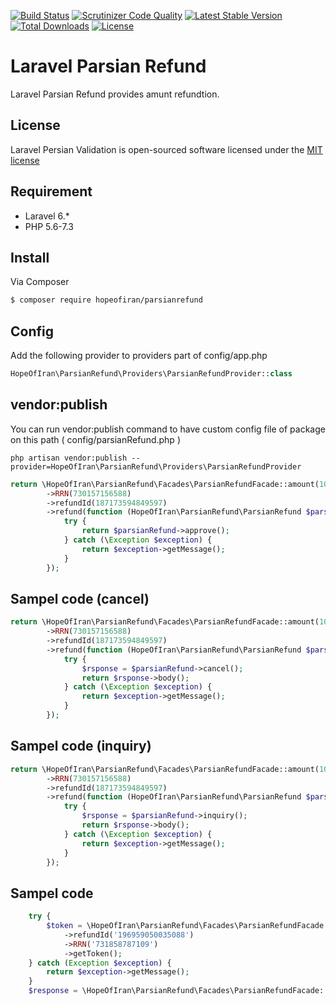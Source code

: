 [![Build Status](https://travis-ci.org/opencafe/validation.svg?branch=master)](https://travis-ci.org/opencafe/validation)
[![Scrutinizer Code Quality](https://scrutinizer-ci.com/g/hopeofiran/parsianrefund/badges/quality-score.png?b=1.0)](https://scrutinizer-ci.com/g/hopeofiran/parsianrefund/?branch=1.0)
[![Latest Stable Version](https://poser.pugx.org/hopeofiran/parsianrefund/v/stable)](https://packagist.org/packages/hopeofiran/parsianrefund)
[![Total Downloads](https://poser.pugx.org/hopeofiran/parsianrefund/downloads)](https://packagist.org/packages/hopeofiran/parsianrefund)
[![License](https://poser.pugx.org/hopeofiran/parsianrefund/license)](https://github.com/hopeofiran/parsianrefund/blob/master/LICENSE.md)

# Laravel Parsian Refund 
Laravel Parsian Refund provides amunt refundtion.

## License
Laravel Persian Validation is open-sourced software licensed under the [MIT license](http://opensource.org/licenses/MIT)

## Requirement
* Laravel 6.*
* PHP 5.6-7.3 
## Install

Via Composer

``` bash
$ composer require hopeofiran/parsianrefund
```

## Config

Add the following provider to providers part of config/app.php
``` php
HopeOfIran\ParsianRefund\Providers\ParsianRefundProvider::class
```

## vendor:publish
You can run vendor:publish command to have custom config file of package on this path ( config/parsianRefund.php )
```
php artisan vendor:publish --provider=HopeOfIran\ParsianRefund\Providers\ParsianRefundProvider
```

``` php
return \HopeOfIran\ParsianRefund\Facades\ParsianRefundFacade::amount(1000)
        ->RRN(730157156588)
        ->refundId(187173594849597)
        ->refund(function (HopeOfIran\ParsianRefund\ParsianRefund $parsianRefund) {
            try {
                return $parsianRefund->approve();
            } catch (\Exception $exception) {
                return $exception->getMessage();
            }
        });
```

## Sampel code (cancel)
``` php
return \HopeOfIran\ParsianRefund\Facades\ParsianRefundFacade::amount(1000)
        ->RRN(730157156588)
        ->refundId(187173594849597)
        ->refund(function (HopeOfIran\ParsianRefund\ParsianRefund $parsianRefund) {
            try {
                $rsponse = $parsianRefund->cancel();
                return $rsponse->body();
            } catch (\Exception $exception) {
                return $exception->getMessage();
            }
        });
```

## Sampel code (inquiry)
``` php
return \HopeOfIran\ParsianRefund\Facades\ParsianRefundFacade::amount(1000)
        ->RRN(730157156588)
        ->refundId(187173594849597)
        ->refund(function (HopeOfIran\ParsianRefund\ParsianRefund $parsianRefund) {
            try {
                $rsponse = $parsianRefund->inquiry();
                return $rsponse->body();
            } catch (\Exception $exception) {
                return $exception->getMessage();
            }
        });
```

## Sampel code 
``` php
    try {
        $token = \HopeOfIran\ParsianRefund\Facades\ParsianRefundFacade::amount(1000)
            ->refundId('196959050035088')
            ->RRN('731858787109')
            ->getToken();
    } catch (Exception $exception) {
        return $exception->getMessage();
    }
    $response = \HopeOfIran\ParsianRefund\Facades\ParsianRefundFacade::inquiry($token);
```
